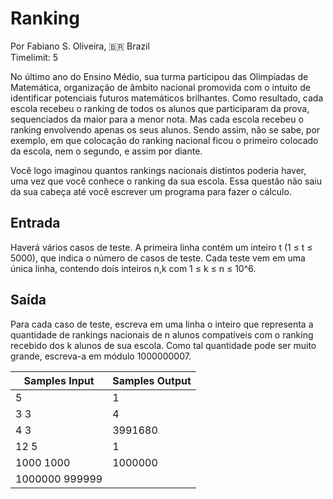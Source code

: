 # Ranking

Por Fabiano S. Oliveira, 🇧🇷 Brazil  
Timelimit: 5

No último ano do Ensino Médio, sua turma participou das Olimpíadas de Matemática, organização de âmbito nacional promovida com o intuito de identificar potenciais futuros matemáticos brilhantes. Como resultado, cada escola recebeu o ranking de todos os alunos que participaram da prova, sequenciados da maior para a menor nota. Mas cada escola recebeu o ranking envolvendo apenas os seus alunos. Sendo assim, não se sabe, por exemplo, em que colocação do ranking nacional ficou o primeiro colocado da escola, nem o segundo, e assim por diante.

Você logo imaginou quantos rankings nacionais distintos poderia haver, uma vez que você conhece o ranking da sua escola. Essa questão não saiu da sua cabeça até você escrever um programa para fazer o cálculo.

## Entrada

Haverá vários casos de teste. A primeira linha contém um inteiro t (1 ≤ t ≤ 5000), que indica o número de casos de teste. Cada teste vem em uma única linha, contendo dois inteiros n,k com 1 ≤ k ≤ n ≤ 10^6.

## Saída

Para cada caso de teste, escreva em uma linha o inteiro que representa a quantidade de rankings nacionais de n alunos compatíveis com o ranking recebido dos k alunos de sua escola. Como tal quantidade pode ser muito grande, escreva-a em módulo 1000000007.

| Samples Input | Samples Output |
|---------------|----------------|
| 5             | 1              |
| 3 3           | 4              |
| 4 3           | 3991680        |
| 12 5          | 1              |
| 1000 1000     | 1000000        |
| 1000000 999999| |
